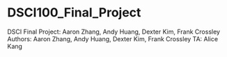 # DSCI100_Final_Project
DSCI Final Project: Aaron Zhang, Andy Huang, Dexter Kim, Frank Crossley 
Authors: Aaron Zhang, Andy Huang, Dexter Kim, Frank Crossley 
TA: Alice Kang 
